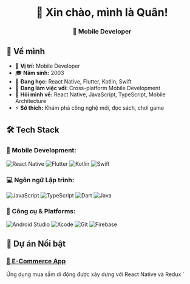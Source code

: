 <h1 align="center">👋 Xin chào, mình là Quân!</h1>
<h3 align="center">📱 Mobile Developer </h3>

## 🚀 Về mình

- 💼 **Vị trí:** Mobile Developer
- 🎓 **Năm sinh:** 2003
- 🌱 **Đang học:** React Native, Flutter, Kotlin, Swift
- 🔭 **Đang làm việc với:** Cross-platform Mobile Development
- 💬 **Hỏi mình về:** React Native, JavaScript, TypeScript, Mobile Architecture
- ⚡ **Sở thích:** Khám phá công nghệ mới, đọc sách, chơi game

## 🛠️ Tech Stack

### **📱 Mobile Development:**
![React Native](https://img.shields.io/badge/React_Native-20232A?style=for-the-badge&logo=react&logoColor=61DAFB)
![Flutter](https://img.shields.io/badge/Flutter-02569B?style=for-the-badge&logo=flutter&logoColor=white)
![Kotlin](https://img.shields.io/badge/Kotlin-7F52FF?style=for-the-badge&logo=kotlin&logoColor=white)
![Swift](https://img.shields.io/badge/Swift-FA7343?style=for-the-badge&logo=swift&logoColor=white)

### **💻 Ngôn ngữ Lập trình:**
![JavaScript](https://img.shields.io/badge/JavaScript-F7DF1E?style=for-the-badge&logo=javascript&logoColor=black)
![TypeScript](https://img.shields.io/badge/TypeScript-3178C6?style=for-the-badge&logo=typescript&logoColor=white)
![Dart](https://img.shields.io/badge/Dart-0175C2?style=for-the-badge&logo=dart&logoColor=white)
![Java](https://img.shields.io/badge/Java-ED8B00?style=for-the-badge&logo=java&logoColor=white)

### **🔧 Công cụ & Platforms:**
![Android Studio](https://img.shields.io/badge/Android_Studio-3DDC84?style=for-the-badge&logo=android-studio&logoColor=white)
![Xcode](https://img.shields.io/badge/Xcode-147EFB?style=for-the-badge&logo=xcode&logoColor=white)
![Git](https://img.shields.io/badge/Git-F05032?style=for-the-badge&logo=git&logoColor=white)
![Firebase](https://img.shields.io/badge/Firebase-FFCA28?style=for-the-badge&logo=firebase&logoColor=black)

## 📱 Dự án Nổi bật

### **[💙 E-Commerce App](https://github.com/quan/ecommerce-app)**
Ứng dụng mua sắm di động được xây dựng với React Native và Redux
`
